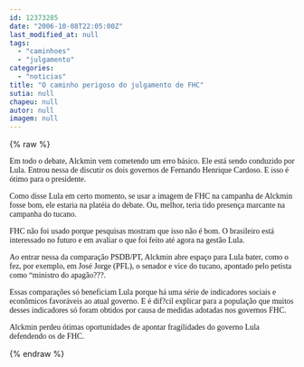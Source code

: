 ```yaml
---
id: 12373285
date: "2006-10-08T22:05:00Z"
last_modified_at: null
tags:
  - "caminhoes"
  - "julgamento"
categories:
  - "noticias"
title: "O caminho perigoso do julgamento de FHC"
sutia: null
chapeu: null
autor: null
imagem: null
---
```

{% raw %}
<p><P><FONT face=Verdana>Em todo o debate, Alckmin vem cometendo um erro básico. Ele está sendo conduzido por Lula. Entrou nessa de discutir os dois governos de Fernando Henrique Cardoso. E isso é ótimo para o presidente.</FONT></P></p>
<p><P><FONT face=Verdana>Como disse Lula em certo momento, se usar a imagem de FHC na campanha de Alckmin fosse bom, ele estaria na platéia do debate. Ou, melhor, teria tido presença marcante na campanha do tucano.</FONT></P></p>
<p><P><FONT face=Verdana>FHC não foi usado porque pesquisas mostram que isso não é bom. O brasileiro está interessado no futuro e em avaliar o que foi feito até agora na gestão Lula.</FONT></P></p>
<p><P><FONT face=Verdana>Ao entrar nessa da comparação PSDB/PT, Alckmin abre espaço para Lula bater, como o fez, por exemplo, em José Jorge (PFL), o senador e vice do tucano, apontado pelo petista como “ministro do apagão???.</FONT></P></p>
<p><P><FONT face=Verdana>Essas comparações só beneficiam Lula porque há uma série de indicadores sociais e econômicos favoráveis ao atual governo. E é dif?cil explicar para a população que muitos desses indicadores só foram obtidos por causa de medidas adotadas nos governos FHC.</FONT></P></p>
<p><P><FONT face=Verdana>Alckmin perdeu ótimas oportunidades de apontar fragilidades do governo Lula defendendo os de FHC.</FONT></P> </p>
{% endraw %}